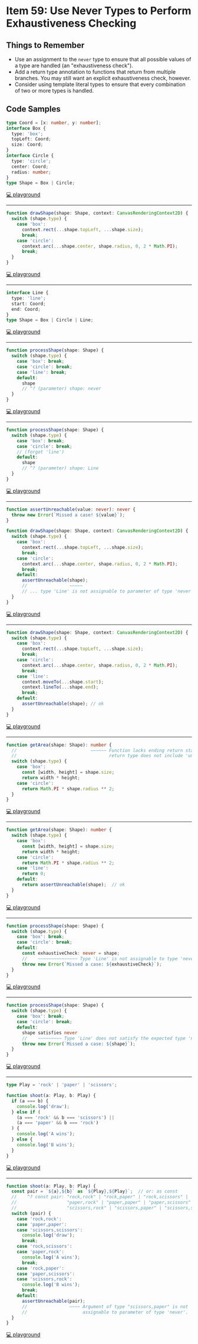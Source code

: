 # Item 59: Use Never Types to Perform Exhaustiveness Checking

## Things to Remember

- Use an assignment to the `never` type to ensure that all possible values of a type are handled (an "exhaustiveness check").
- Add a return type annotation to functions that return from multiple branches. You may still want an explicit exhaustiveness check, however.
- Consider using template literal types to ensure that every combination of two or more types is handled.

## Code Samples

```ts
type Coord = [x: number, y: number];
interface Box {
  type: 'box';
  topLeft: Coord;
  size: Coord;
}
interface Circle {
  type: 'circle';
  center: Coord;
  radius: number;
}
type Shape = Box | Circle;
```

[💻 playground](https://www.typescriptlang.org/play/?ts=5.4.5#code/C4TwDgpgBAwg9nATgEygXigbQB4C4oB2ArgLYBGEiANFCPseZQLoDcAUAJYHCUBmAhgGNoAITjYoAbzZQooSPgDkZcYvazgcMABkIvYPnhJk6qAGcOALwiGEKdgF9O3PkOgwOiQQBto0jeA2UIqCnj4QajJQwi6ItsamiPzIHERm9KQUiI5s8tAAygAW-JDoUGISAD6wYb7sQA)

----

```ts
function drawShape(shape: Shape, context: CanvasRenderingContext2D) {
  switch (shape.type) {
    case 'box':
      context.rect(...shape.topLeft, ...shape.size);
      break;
    case 'circle':
      context.arc(...shape.center, shape.radius, 0, 2 * Math.PI);
      break;
  }
}
```

[💻 playground](https://www.typescriptlang.org/play/?ts=5.4.5#code/C4TwDgpgBAwg9nATgEygXigbQB4C4oB2ArgLYBGEiANFCPseZQLoDcAUAJYHCUBmAhgGNoAITjYoAbzZQooSPgDkZcYvazgcMABkIvYPnhJk6qAGcOALwiGEKdgF9O3PkOgwOiQQBto0jeA2UIqCnj4QajJQwi6ItsamiPzIHERm9KQUiI5s8tAAygAW-JDoUGISAD6wYb7svEQEgsAccARQyEkA7kUlEAAUZsUKUL2QNIJtPNgGsPwEAG78ZgBKEATIlFwA5vAuMwBMACIAlFJRZl0cwIKFUIPDEAB0eWf+stHL0MqquFEf0SmEBmT0QEGa-SeUKGfReWl0+hoUKeMMgKKsEBOpgBZDB-AA1tjPmZvqEvL5FH8AbJJvtgE9+F5IdDHk8YjxqOZWUkUmkaAAGGgHKAAKigAFl+MBCk8AAoASSx-w+uIgBNMTicQA)

----

```ts
interface Line {
  type: 'line';
  start: Coord;
  end: Coord;
}
type Shape = Box | Circle | Line;
```

[💻 playground](https://www.typescriptlang.org/play/?ts=5.4.5#code/C4TwDgpgBAwg9nATgEygXigbQB4C4oB2ArgLYBGEiANFCPseZQLoDcAUAJYHCUBmAhgGNoAITjYoAbzZQooSPgDkZcYvazgcMABkIvYPnhJk6qAGcOALwiGEKdgF9O3PkOgwOiQQBto0jeA2UIqCnj4QajJQwi6ItsamiPzIHERm9KQUiI7OPIgCwlDaXH5R8kGK3iWRsmbA-IgGsHYmURAEyPH2bE7lUADKABb8kOhQYhIAPrBhvlDTxQQQ7EA)

----

```ts
function processShape(shape: Shape) {
  switch (shape.type) {
    case 'box': break;
    case 'circle': break;
    case 'line': break;
    default:
      shape
      // ^? (parameter) shape: never
  }
}
```

[💻 playground](https://www.typescriptlang.org/play/?ts=5.4.5#code/C4TwDgpgBAwg9nATgEygXigbQB4C4oB2ArgLYBGEiANFCPseZQLoDcAUAJYHCUBmAhgGNoAITjYoAbzZQooSPgDkZcYvazgcMABkIvYPnhJk6qAGcOALwiGEKdgF9O3PkOgwOiQQBto0jeA2UIqCnj4QajJQwi6ItsamiPzIHERm9KQUiI7OPIgCwlDaXH5R8kGK3iWRsmbA-IgGsHYmURAEyPH2bE7lUADKABb8kOhQYhIAPrBhvlDTxQQQ7LxEBILAHHAEUMhJAO5DIxAAFGbDCgMXEDSC2zzYTTD8BABu-GYASu3IlFwA5vAXI8AEwAEQAlFIomZ9hxgIJBlAztcAHTlKH+WTRD7QZSqXBRbHRe4QR6oxAQDYnVG087HdFaXT6Gi01H0yDsqwQCGmYlkSn8ADWfJxZjxoS8vkUhOJsjuwOAqIaghpdLRMTyNA5EApyVSZhoAAYaCCoAAqKAAWX4wEGqIACgBJXlE7ECiDC0xOJyrdabbZQMCIODCMxmI6QFHHfCRnnQ2pwhFI6OcjEJ7GCXHBFTYGVQD1et1Z8XBSXhfOFkXF7OVar4Kui34CIjeAxu2rXDtQAD0PagAD0APzIsANfgkCB5KE6+gQV6UKI+thAA)

----

```ts
function processShape(shape: Shape) {
  switch (shape.type) {
    case 'box': break;
    case 'circle': break;
    // (forgot 'line')
    default:
      shape
      // ^? (parameter) shape: Line
  }
}
```

[💻 playground](https://www.typescriptlang.org/play/?ts=5.4.5#code/C4TwDgpgBAwg9nATgEygXigbQB4C4oB2ArgLYBGEiANFCPseZQLoDcAUAJYHCUBmAhgGNoAITjYoAbzZQooSPgDkZcYvazgcMABkIvYPnhJk6qAGcOALwiGEKdgF9O3PkOgwOiQQBto0jeA2UIqCnj4QajJQwi6ItsamiPzIHERm9KQUiI7OPIgCwlDaXH5R8kGK3iWRsmbA-IgGsHYmURAEyPH2bE7lUADKABb8kOhQYhIAPrBhvlDTxQQQ7LxEBILAHHAEUMhJAO5DIxAAFGbDCgMXEDSC2zzYTTD8BABu-GYASu3IlFwA5vAXI8AEwAEQAlFIomZ9hxgIJBlAztcAHTlKH+WTRD7QZSqXBRbHRe4QR6oxAQDYnVG087HdFaXT6Gi01H0yDsqwQCGmYlkSn8ADWfJxZjxoS8vkUhOJsjuwOAqIaghpdLRMTyNA5EApyVSZhoAAYaCCoAAqKAAWX4wEGqIACgBJXlE7ECiDC0xOJyrdabbZQMCIODCMxmI6QFHHfCRnnQ2pwhFI6OcjEJ7GCXHBFTYGVQD1et1Z8XBSXhfOFkVugD0NeRvCQ-zgwGCVSWighbt+AiI3gMbtq10HUDrUAAegB+ZFgBr8EgQPJQnX4RYQKI+thAA)

----

```ts
function assertUnreachable(value: never): never {
  throw new Error(`Missed a case! ${value}`);
}

function drawShape(shape: Shape, context: CanvasRenderingContext2D) {
  switch (shape.type) {
    case 'box':
      context.rect(...shape.topLeft, ...shape.size);
      break;
    case 'circle':
      context.arc(...shape.center, shape.radius, 0, 2 * Math.PI);
      break;
    default:
      assertUnreachable(shape);
      //                ~~~~~
      // ... type 'Line' is not assignable to parameter of type 'never'.
  }
}
```

[💻 playground](https://www.typescriptlang.org/play/?ts=5.4.5#code/C4TwDgpgBAwg9nATgEygXigbQB4C4oB2ArgLYBGEiANFCPseZQLoDcAUAJYHCUBmAhgGNoAITjYoAbzZQooSPgDkZcYvazgcMABkIvYPnhJk6qAGcOALwiGEKdgF9O3PkOgwOiQQBto0jeA2UIqCnj4QajJQwi6ItsamiPzIHERm9KQUiI7OPIgCwlDaXH5R8kGK3iWRsmbA-IgGsHYmURAEyPH2bE7lUADKABb8kOhQYhIAPrBhvlDTxQQQ7LxEBILAHHAEUPxmZpTAAKoEiBBCw2S+ABQAbvzeREFLt5QAlPQQr4hSZYOIcAA7oQIMCAKKIAGIa4AAwAshx9hBUPxonsIABCKAAEkk90eEAcMLeOTYq3Wm22UGQSUBQxGEGuZmGCgGLIgNEE2x42CaMH4BHuZgASu1kJQuABzeAuXkAJgAIm9frVARxgIJBlAmeyAHTlZX+WRog7BFTYRS4KLG6LciC83VnDbXXWu5kM-VaXT6Giu3XuyD+qwQEnW41kM78ADWplkgnRwVCXl8lrDcbtDoaghdbr1MTyNADEEdyVSZhoAAYaHKoAAqKBw-jAQa6gAKAElQzbZBHzjGw+KBERvAY07skY0TpHNfwroyi13uwB6JfdtfdgB+W63Y5XUD9ckCwUWESgiMIcGA44skoIs7mmigYAa-BIEDyUDgvEPo0UL0oii6lEThOEAA)

----

```ts
function drawShape(shape: Shape, context: CanvasRenderingContext2D) {
  switch (shape.type) {
    case 'box':
      context.rect(...shape.topLeft, ...shape.size);
      break;
    case 'circle':
      context.arc(...shape.center, shape.radius, 0, 2 * Math.PI);
      break;
    case 'line':
      context.moveTo(...shape.start);
      context.lineTo(...shape.end);
      break;
    default:
      assertUnreachable(shape); // ok
  }
}
```

[💻 playground](https://www.typescriptlang.org/play/?ts=5.4.5#code/C4TwDgpgBAwg9nATgEygXigbQB4C4oB2ArgLYBGEiANFCPseZQLoDcAUAJYHCUBmAhgGNoAITjYoAbzZQooSPgDkZcYvazgcMABkIvYPnhJk6qAGcOALwiGEKdgF9O3PkOgwOiQQBto0jeA2UIqCnj4QajJQwi6ItsamiPzIHERm9KQUiI7OPIgCwlDaXH5R8kGK3iWRsmbA-IgGsHYmURAEyPH2bE7lUADKABb8kOhQYhIAPrBhvlDTxQQQ7LxEBILAHHAEUPxmZpTAAKoEiBBCw2S+ABQAbvzeREFLt5QAlPQQr4hSZYOIcAA7oQIMCAKKIAGIa4AAwAshx9hBUPxonsIABCKAAEkk90eEAcMLeOVW6022ygyCSgKGIwg1zMwwUA2ZEBogm2PGwTRg-AI9zMACV2shKFwAObwFw8gBMABE3r9aoCOMBBIMoIy2QA6cpK-yyNEHYIqbCKXBRI3RLkQHk6s4ba46l1M+l6rS6fQ0F06t2QP1WCAkq1GshnfgAa1MskE6OCoS8vgtodjtvtDUEztdupieRo-ogDuSqTMNAADDRZVAAFRQOH8YCDHUABQAkiHrbJw+do6G4ybKtVLV2bTLgDqSHBXgAVODZv26uoNYCdruc8c6qpLOcLws60Vr609qMxql6fhEbwGVO7JGNE4RjX8K4MwskqAAek-UDgkaiThOEAA)

----

```ts
function getArea(shape: Shape): number {
  //                            ~~~~~~ Function lacks ending return statement and
  //                                   return type does not include 'undefined'.
  switch (shape.type) {
    case 'box':
      const [width, height] = shape.size;
      return width * height;
    case 'circle':
      return Math.PI * shape.radius ** 2;
  }
}
```

[💻 playground](https://www.typescriptlang.org/play/?ts=5.4.5#code/C4TwDgpgBAwg9nATgEygXigbQB4C4oB2ArgLYBGEiANFCPseZQLoDcAUAJYHCUBmAhgGNoAITjYoAbzZQooSPgDkZcYvazgcMABkIvYPnhJk6qAGcOALwiGEKdgF9O3PkOgwOiQQBto0jeA2UIqCnj4QajJQwi6ItsamiPzIHERm9KQUiI7OPIgCwlDaXH5R8kGK3iWRsmbA-IgGsHYmURAEyPH2bE7lUADKABb8kOhQYhIAPrBhvlDTxQQQ7LxEBILAHHAEUPxmZpTAAKoEiBBCw2S+ABQAbvzeREFLt5QAlPQQr4hSZYOIcAA7oQIMCAKKIAGIa4AAwAshx9hBUPxonsIABCKAAEkk90eEAcMLeOVW6022ygAHMIMAAIJnfjXMzDBQDVkQD6ETKUX6yAD0-NkwpForF4qgAD9pTKoAAxNYbLY7bxCADWZig7RSBCpUDOwCIiB2dX4PBI7WAuw6UUFEvtDolBqNOz6yDgEE1BDgVq4PiIyGgijWgd4JWQigAdFEzICOMBBIMoMyOZHym8+cLBOjgipsIpcFERYJtnUsHHkMBBjRBhAOFTBsAmGMWSMIJGLNZTCLncaoBWq1AAFRQWv1xvdtEHYKhLy+AtF4W9nZws2DSMABQAksPzKmkik0sORwAmUxOJxAA)

----

```ts
function getArea(shape: Shape): number {
  switch (shape.type) {
    case 'box':
      const [width, height] = shape.size;
      return width * height;
    case 'circle':
      return Math.PI * shape.radius ** 2;
    case 'line':
      return 0;
    default:
      return assertUnreachable(shape);  // ok
  }
}
```

[💻 playground](https://www.typescriptlang.org/play/?ts=5.4.5#code/C4TwDgpgBAwg9nATgEygXigbQB4C4oB2ArgLYBGEiANFCPseZQLoDcAUAJYHCUBmAhgGNoAITjYoAbzZQooSPgDkZcYvazgcMABkIvYPnhJk6qAGcOALwiGEKdgF9O3PkOgwOiQQBto0jeA2UIqCnj4QajJQwi6ItsamiPzIHERm9KQUiI7OPIgCwlDaXH5R8kGK3iWRsmbA-IgGsHYmURAEyPH2bE7lUADKABb8kOhQYhIAPrBhvlDTxQQQ7LxEBILAHHAEUPxmZpTAAKoEiBBCw2S+ABQAbvzeREFLt5QAlPQQr4hSZYOIcAA7oQIMCAKKIAGIa4AAwAshx9hBUPxonsIABCKAAEkk90eEAcMLeOVW6022ygAHMIMAAIJnfjXMzDBQDVkQD6ETKUX61QEcYCCQZQZkcgB05TefNkaIOwRU2EUuCisui2zqWAFyGAgxogwgHCpg2ATDGLJGEHFFmspjVZ2AREQO21uqgACooAajSa7XLoCFZhEVWrZA6nTs4fxdeKAAoASQ95glSRSaQ9noATH7BOjglUlsrVbLw86oAAGP3IPT8IjeAzFsO0iO7JGNE6M4X8K4QMWWkmyAD0g6gcAA1lEnE4gA)

----

```ts
function processShape(shape: Shape) {
  switch (shape.type) {
    case 'box': break;
    case 'circle': break;
    default:
      const exhaustiveCheck: never = shape;
      //    ~~~~~~~~~~~~~~~ Type 'Line' is not assignable to type 'never'.
      throw new Error(`Missed a case: ${exhaustiveCheck}`);
  }
}
```

[💻 playground](https://www.typescriptlang.org/play/?ts=5.4.5#code/C4TwDgpgBAwg9nATgEygXigbQB4C4oB2ArgLYBGEiANFCPseZQLoDcAUAJYHCUBmAhgGNoAITjYoAbzZQooSPgDkZcYvazgcMABkIvYPnhJk6qAGcOALwiGEKdgF9O3PkOgwOiQQBto0jeA2UIqCnj4QajJQwi6ItsamiPzIHERm9KQUiI7OPIgCwlDaXH5R8kGK3iWRsmbA-IgGsHYmURAEyPH2bE7lUADKABb8kOhQYhIAPrBhvlDTxQQQ7LxEBILAHHAEUPxmZpTAAKoEiBBCw2S+ABQAbvzeREFLt5QAlPQQr4hSZYOIcAA7oQIMCAKKIAGIa4AAwAshx9hBUPxonsIABCKAAEkk90eEAcMLeOVW6022ygYABwn2QxGEGuZmGCgGLIgb1+tUBHGAgkGUCZ7IAdOVOf5ZGiDsEVNhFPgyGd+ABrUyyQTo4KhLy+eVQRXnVVRWTIPT8IjeAzGyWCbZ1KAQbDDNKbV4wQYQQTKz7fMbMhlqyUAeiDkqgAD9I1HozGoAAVQLBRYRKCIwhwYC7fYcADmBH4V2gmjkicUL0oimF1o0-yBIPBkKQsIRSJRUqCuMdzrqHDdHq9RJJUScTiAA)

----

```ts
function processShape(shape: Shape) {
  switch (shape.type) {
    case 'box': break;
    case 'circle': break;
    default:
      shape satisfies never
      //    ~~~~~~~~~ Type 'Line' does not satisfy the expected type 'never'.
      throw new Error(`Missed a case: ${shape}`);
  }
}
```

[💻 playground](https://www.typescriptlang.org/play/?ts=5.4.5#code/C4TwDgpgBAwg9nATgEygXigbQB4C4oB2ArgLYBGEiANFCPseZQLoDcAUAJYHCUBmAhgGNoAITjYoAbzZQooSPgDkZcYvazgcMABkIvYPnhJk6qAGcOALwiGEKdgF9O3PkOgwOiQQBto0jeA2UIqCnj4QajJQwi6ItsamiPzIHERm9KQUiI7OPIgCwlDaXH5R8kGK3iWRsmbA-IgGsHYmURAEyPH2bE7lUADKABb8kOhQYhIAPrBhvlDTxQQQ7LxEBILAHHAEUPxmZpTAAKoEiBBCw2S+ABQAbvzeREFLt5QAlPQQr4hSZYOIcAA7oQIMCAKKIAGIa4AAwAshx9hBUPxonsIABCKAAEkk90eEAcMLeOVW6022ygYABwn2QxGEGuZmGCgGLIgb1+tUBHGAgkGUCZ7IAdOVOf5ZGiDsEVNhFPgyGd+ABrUyyQTo4KhLy+eVQRXnVVRWTIPT8IjeAzGyXMhnmfibMy8DgQMwg77W2QAei9kqgAD9A0Gg1AACqBYKLCJQZBwV2EODAe2O3ggOSDaAQbCQDbIuQRxQvSiKYWe9MA4FLcGQpCwhFIlFSoK422QIkkqJOJxAA)

----

```ts
type Play = 'rock' | 'paper' | 'scissors';

function shoot(a: Play, b: Play) {
  if (a === b) {
    console.log('draw');
  } else if (
    (a === 'rock' && b === 'scissors') ||
    (a === 'paper' && b === 'rock')
  ) {
    console.log('A wins');
  } else {
    console.log('B wins');
  }
}
```

[💻 playground](https://www.typescriptlang.org/play/?ts=5.4.5#code/C4TwDgpgBACgNgQxFAvFA5AJwPYGMDW6UAPhmApJkaegM64CWtt2mt6A3AFBcBmArgDtcwBtkFRaAC2zZgACgQAuWIhAAaKACMV8JAEooAby5QoDXlEWoUaLYZNmzucSzgQAdHGwBzeegATTAQAd3R9bjMAXygIOFpoCytTJ2tbNCw8QigAMhztGwz6JhY2cJJiFLM02zIKCCpc-K1CjBwCcJSHKqgXQTdPbz90AEEoEIZ+8MioGLiE4x6+ga9ffwAhccn2CJSorn2gA)

----

```ts
function shoot(a: Play, b: Play) {
  const pair = `${a},${b}` as `${Play},${Play}`;  // or: as const
  //    ^? const pair: "rock,rock" | "rock,paper" | "rock,scissors" |
  //                   "paper,rock" | "paper,paper" | "paper,scissors" |
  //                   "scissors,rock" | "scissors,paper" | "scissors,scissors"
  switch (pair) {
    case 'rock,rock':
    case 'paper,paper':
    case 'scissors,scissors':
      console.log('draw');
      break;
    case 'rock,scissors':
    case 'paper,rock':
      console.log('A wins');
      break;
    case 'rock,paper':
    case 'paper,scissors':
    case 'scissors,rock':
      console.log('B wins');
      break;
    default:
      assertUnreachable(pair);
      //                ~~~~ Argument of type "scissors,paper" is not
      //                     assignable to parameter of type 'never'.
  }
}
```

[💻 playground](https://www.typescriptlang.org/play/?ts=5.4.5#code/GYVwdgxgLglg9mABAQwM6oKYCcoFUxYbIQAWyARgDYYAUAbspSBgFyJgZ3YCUbHXWRAG8AUIkRQSWOAHd2GOQFEs0rDQAGAWRjoMAExSIIaDAEJEAEiEMmGAL7ruAbhF2RUAJ4AHDIgAKlMgeiAC8iADk0hAA1uGIAD4RXsg+WHGJ4agQOqhwWKjhLqCQsAiIqCRwcFA0yGwBQQA0iOT1gR7cwmJGCKhQiMkwgmHqVsh2jVbkDiioiKNCDR4TVksOTuIA9JuIeWxoPWB93dvi4gB6APyHfQPIQ2wARFHRjS+PCYjPcDGNyakfRLfX5ZHJ5VCAk47M4w2Fwx7-bBvH7RQFfRFYP4pbBohHYzGg9DgyFbaFw8kwx6E3L5ZExXHU8FYgGfKnZIm0xn5R7dVAyGBQUiIGiDLCdUQw4yYCIvOmxFjdcRS3zhDHM7DhBWSkwRLmoRp6zWKs4QXpwagAOkocAA5jRwnosMgZOFnMbxORCMhoi5tdLIiiDeyaQUtSadar8XKjXDTUdzRgrbb7QBBRD8o6u32wz1EH3G5UywMYmPh-1qw1hpURvXRqsms2W6128IAIXTMEzbrhue92fEegwwGQIEoUHr4jQmBw+C9pAo1BF9zF-bOpwp5IAftvN4gU1gbSAALYYMD9ODACTeXxssG0jEfHTsaruxDrjcfqcwG1gBe+KBwHcTonlA2C7Jeng+BE-Aaha3RuG4QA)
